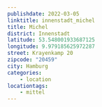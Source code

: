 ```yaml
---
publishdate: 2022-03-05
linktitle: innenstadt_michel
title: Michel
district: Innenstadt
latitude: 53.548001933687125
longitude: 9.979185625972287
street: Krayenkamp 20
zipcode: "20459"
city: Hamburg
categories:
    - location
locationtags:
    - mittel
---
```

